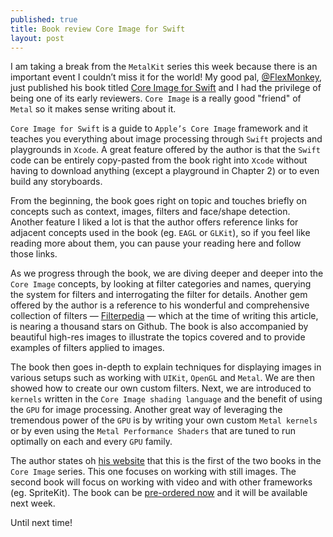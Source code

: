 ```yaml
---
published: true
title: Book review Core Image for Swift
layout: post
---
```

I am taking a break from the `MetalKit` series this week because there is an important event I couldn’t miss it for the world! My good pal, [@FlexMonkey](https://twitter.com/FlexMonkey), just published his book titled [Core Image for Swift](https://itunes.apple.com/us/book/core-image-for-swift/id1073029980) and I had the privilege of being one of its early reviewers. `Core Image` is a really good "friend" of `Metal` so it makes sense writing about it.

`Core Image for Swift` is a guide to `Apple’s Core Image` framework and it teaches you everything about image processing through `Swift` projects and playgrounds in `Xcode`. A great feature offered by the author is that the `Swift` code can be entirely copy-pasted from the book right into `Xcode` without having to download anything (except a playground in Chapter 2) or to even build any storyboards.

From the beginning, the book goes right on topic and touches briefly on concepts such as context, images, filters and face/shape detection. Another feature I liked a lot is that the author offers reference links for adjacent concepts used in the book (eg. `EAGL` or `GLKit`), so if you feel like reading more about them, you can pause your reading here and follow those links.

As we progress through the book, we are diving deeper and deeper into the `Core Image` concepts, by looking at filter categories and names, querying the system for filters and interrogating the filter for details. Another gem offered by the author is a reference to his wonderful and comprehensive collection of filters — [Filterpedia](https://github.com/FlexMonkey/Filterpedia) — which at the time of writing this article, is nearing a thousand stars on Github. The book is also accompanied by beautiful high-res images to illustrate the topics covered and to provide examples of filters applied to images.

The book then goes in-depth to explain techniques for displaying images in various setups such as working with `UIKit`, `OpenGL` and `Metal`. We are then showed how to create our own custom filters. Next, we are introduced to `kernels` written in the `Core Image shading language` and the benefit of using the `GPU` for image processing. Another great way of leveraging the tremendous power of the `GPU` is by writing your own custom `Metal kernels` or by even using the `Metal Performance Shaders` that are tuned to run optimally on each and every `GPU` family.

The author states oh [his website](https://flexmonkey.blogspot.co.uk) that this is the first of the two books in the `Core Image` series. This one focuses on working with still images. The second book will focus on working with video and with other frameworks (eg. SpriteKit). The book can be [pre-ordered now](https://itunes.apple.com/us/book/core-image-for-swift/id1073029980) and it will be available next week. 

Until next time!